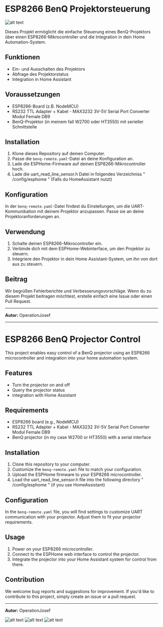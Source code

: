 # ESP8266 BenQ Projektorsteuerung

![alt text](https://github.com/OperationJosef/smart-benq-projector-control/blob/main/Benq-Remote-mounted.png)

Dieses Projekt ermöglicht die einfache Steuerung eines BenQ-Projektors über einen ESP8266-Mikrocontroller und die Integration in dein Home Automation-System.

## Funktionen

- Ein- und Ausschalten des Projektors
- Abfrage des Projektorstatus
- Integration in Home Assistant

## Voraussetzungen

- ESP8266-Board (z.B. NodeMCU)
- RS232 TTL Adapter + Kabel - MAX3232 3V-5V Serial Port Converter Modul Female DB9
- BenQ-Projektor (in meinem fall W2700 oder HT3550)  mit serieller Schnittstelle

## Installation

1. Klone dieses Repository auf deinen Computer.
2. Passe die `benq-remote.yaml`-Datei an deine Konfiguration an.
3. Lade die ESPHome-Firmware auf deinen ESP8266-Mikrocontroller hoch.
4. Lade die uart_read_line_sensor.h Datei in folgendes Verzeichniss " /config/esphome " (Falls du HomeAssistant nutzt) 

## Konfiguration

In der `benq-remote.yaml`-Datei findest du Einstellungen, um die UART-Kommunikation mit deinem Projektor anzupassen. Passe sie an deine Projektoranforderungen an.

## Verwendung

1. Schalte deinen ESP8266-Mikrocontroller ein.
2. Verbinde dich mit dem ESPHome-Webinterface, um den Projektor zu steuern.
3. Integriere den Projektor in dein Home Assistant-System, um ihn von dort aus zu steuern.

## Beitrag

Wir begrüßen Fehlerberichte und Verbesserungsvorschläge. Wenn du zu diesem Projekt beitragen möchtest, erstelle einfach eine Issue oder einen Pull Request.

---

**Autor:** OperationJosef

__________________________________________________________________________________________________________________________________________________________________________________________________________

# ESP8266 BenQ Projector Control

This project enables easy control of a BenQ projector using an ESP8266 microcontroller and integration into your home automation system.

## Features

- Turn the projector on and off
- Query the projector status
- integration with Home Assistant

## Requirements

- ESP8266 board (e.g., NodeMCU)
- RS232 TTL Adapter + Kabel - MAX3232 3V-5V Serial Port Converter Modul Female DB9
- BenQ projector (in my case W2700 or HT3550) with a serial interface

## Installation

1. Clone this repository to your computer.
2. Customize the `benq-remote.yaml` file to match your configuration.
3. Upload the ESPHome firmware to your ESP8266 microcontroller.
4. Load the uart_read_line_sensor.h file into the following directory " /config/esphome " (if you use HomeAssistant)

## Configuration

In the `benq-remote.yaml` file, you will find settings to customize UART communication with your projector. Adjust them to fit your projector requirements.

## Usage

1. Power on your ESP8266 microcontroller.
2. Connect to the ESPHome web interface to control the projector.
3. Integrate the projector into your Home Assistant system for control from there.

## Contribution

We welcome bug reports and suggestions for improvement. If you'd like to contribute to this project, simply create an issue or a pull request.


---

**Autor:** OperationJosef

![alt text](https://github.com/OperationJosef/smart-benq-projector-control/blob/main/Benq-Remote-Overview%202.png)
![alt text](https://github.com/OperationJosef/smart-benq-projector-control/blob/main/Benq-Remote-Overview%201.png)
![alt text](https://github.com/OperationJosef/smart-benq-projector-control/blob/main/Benq-Remote-mounted.png)
